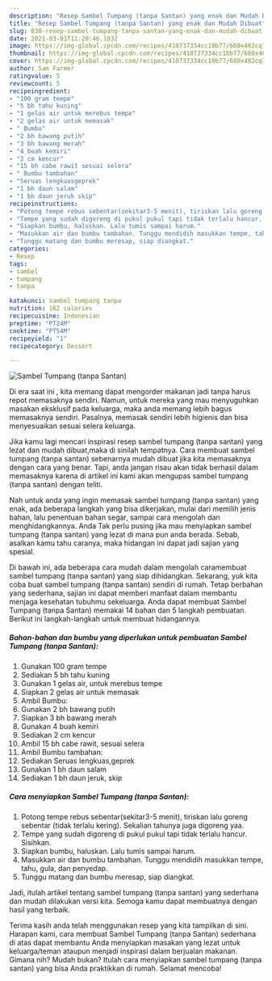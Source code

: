 ```yaml
---
description: "Resep Sambel Tumpang (tanpa Santan) yang enak dan Mudah Dibuat"
title: "Resep Sambel Tumpang (tanpa Santan) yang enak dan Mudah Dibuat"
slug: 830-resep-sambel-tumpang-tanpa-santan-yang-enak-dan-mudah-dibuat
date: 2021-03-01T11:20:46.103Z
image: https://img-global.cpcdn.com/recipes/410737334cc10b77/680x482cq70/sambel-tumpang-tanpa-santan-foto-resep-utama.jpg
thumbnail: https://img-global.cpcdn.com/recipes/410737334cc10b77/680x482cq70/sambel-tumpang-tanpa-santan-foto-resep-utama.jpg
cover: https://img-global.cpcdn.com/recipes/410737334cc10b77/680x482cq70/sambel-tumpang-tanpa-santan-foto-resep-utama.jpg
author: Sam Farmer
ratingvalue: 5
reviewcount: 5
recipeingredient:
- "100 gram tempe"
- "5 bh tahu kuning"
- "1 gelas air untuk merebus tempe"
- "2 gelas air untuk memasak"
- " Bumbu"
- "2 bh bawang putih"
- "3 bh bawang merah"
- "4 buah kemiri"
- "2 cm kencur"
- "15 bh cabe rawit sesuai selera"
- " Bumbu tambahan"
- "Seruas lengkuasgeprek"
- "1 bh daun salam"
- "1 bh daun jeruk skip"
recipeinstructions:
- "Potong tempe rebus sebentar(sekitar3-5 menit), tiriskan lalu goreng sebentar (tidak terlalu kering). Sekalian tahunya juga digoreng yaa."
- "Tempe yang sudah digoreng di pukul pukul tapi tidak terlalu hancur. Sisihkan."
- "Siapkan bumbu, haluskan. Lalu tumis sampai harum."
- "Masukkan air dan bumbu tambahan. Tunggu mendidih masukkan tempe, tahu, gula, dan penyedap."
- "Tunggu matang dan bumbu meresap, siap diangkat."
categories:
- Resep
tags:
- sambel
- tumpang
- tanpa

katakunci: sambel tumpang tanpa 
nutrition: 162 calories
recipecuisine: Indonesian
preptime: "PT24M"
cooktime: "PT54M"
recipeyield: "1"
recipecategory: Dessert

---
```



![Sambel Tumpang (tanpa Santan)](https://img-global.cpcdn.com/recipes/410737334cc10b77/680x482cq70/sambel-tumpang-tanpa-santan-foto-resep-utama.jpg)

Di era  saat ini , kita memang dapat mengorder makanan jadi tanpa harus repot memasaknya sendiri. Namun, untuk mereka yang mau menyuguhkan masakan eksklusif pada keluarga, maka anda memang lebih bagus memasaknya sendiri. Pasalnya, memasak sendiri lebih higienis dan bisa menyesuaikan sesuai selera keluarga.

Jika kamu lagi mencari inspirasi resep sambel tumpang (tanpa santan) yang lezat dan mudah dibuat,maka di sinilah tempatnya. Cara membuat sambel tumpang (tanpa santan)  sebenarnya mudah dibuat jika kita memasaknya dengan cara yang benar. Tapi, anda jangan risau akan tidak berhasil dalam memasaknya 
karena di artikel ini kami akan mengupas sambel tumpang (tanpa santan) dengan teliti.  



Nah untuk anda yang ingin memasak sambel tumpang (tanpa santan) yang enak, ada beberapa langkah yang bisa dikerjakan, mulai dari memilih jenis bahan, lalu penentuan bahan segar, sampai cara mengolah dan menghidangkannya. Anda Tak perlu pusing jika mau menyiapkan sambel tumpang (tanpa santan) yang lezat di mana pun anda berada. Sebab, asalkan kamu  tahu caranya, maka hidangan ini dapat jadi sajian yang spesial.

Di bawah ini, ada beberapa cara mudah dalam mengolah caramembuat sambel tumpang (tanpa santan) yang siap dihidangkan. Sekarang, yuk kita coba buat sambel tumpang (tanpa santan) sendiri di rumah. Tetap berbahan yang sederhana, sajian ini dapat memberi manfaat dalam membantu menjaga kesehatan tubuhmu sekeluarga. Anda dapat membuat Sambel Tumpang (tanpa Santan) memakai 14 bahan dan 5 langkah pembuatan. Berikut ini langkah-langkah untuk membuat hidangannya.

<!--inarticleads1-->

##### Bahan-bahan dan bumbu yang diperlukan untuk pembuatan Sambel Tumpang (tanpa Santan):

1. Gunakan 100 gram tempe
1. Sediakan 5 bh tahu kuning
1. Gunakan 1 gelas air, untuk merebus tempe
1. Siapkan 2 gelas air untuk memasak
1. Ambil  Bumbu:
1. Gunakan 2 bh bawang putih
1. Siapkan 3 bh bawang merah
1. Gunakan 4 buah kemiri
1. Sediakan 2 cm kencur
1. Ambil 15 bh cabe rawit, sesuai selera
1. Ambil  Bumbu tambahan:
1. Sediakan Seruas lengkuas,geprek
1. Gunakan 1 bh daun salam
1. Sediakan 1 bh daun jeruk, skip




<!--inarticleads2-->

##### Cara menyiapkan Sambel Tumpang (tanpa Santan):

1. Potong tempe rebus sebentar(sekitar3-5 menit), tiriskan lalu goreng sebentar (tidak terlalu kering). Sekalian tahunya juga digoreng yaa.
1. Tempe yang sudah digoreng di pukul pukul tapi tidak terlalu hancur. Sisihkan.
1. Siapkan bumbu, haluskan. Lalu tumis sampai harum.
1. Masukkan air dan bumbu tambahan. Tunggu mendidih masukkan tempe, tahu, gula, dan penyedap.
1. Tunggu matang dan bumbu meresap, siap diangkat.




Jadi, itulah artikel tentang  sambel tumpang (tanpa santan)  yang sederhana dan mudah dilakukan versi kita. Semoga kamu dapat membuatnya dengan hasil yang terbaik. 

Terima kasih anda telah menggunakan resep yang kita tampilkan di sini. Harapan kami, cara membuat  Sambel Tumpang (tanpa Santan) sederhana di atas dapat membantu Anda menyiapkan masakan yang lezat untuk keluarga/teman ataupun menjadi inspirasi dalam berjualan makanan. Gimana nih? Mudah bukan? Itulah cara menyiapkan sambel tumpang (tanpa santan) yang bisa Anda praktikkan di rumah. Selamat mencoba!

